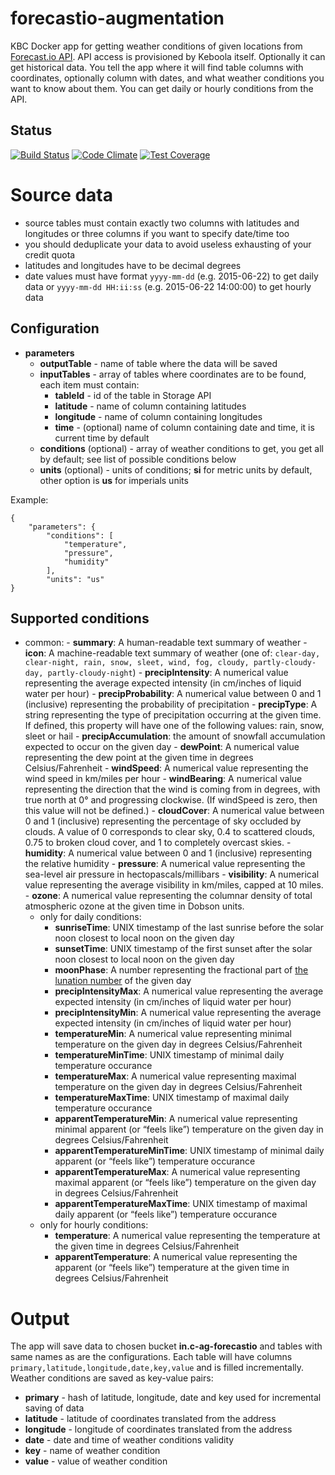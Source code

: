 forecastio-augmentation
================

KBC Docker app for getting weather conditions of given locations from 
[Forecast.io API](https://developer.forecast.io/docs/v2). API access
is provisioned by Keboola itself. Optionally it can get historical data. 
You tell the app where it will find table columns with coordinates, 
optionally column with dates, and what weather conditions you want to 
know about them. 
You can get daily or hourly conditions from the API.

## Status

[![Build Status](https://travis-ci.org/keboola/forecastio-augmentation.svg)](https://travis-ci.org/keboola/forecastio-augmentation) [![Code Climate](https://codeclimate.com/github/keboola/forecastio-augmentation/badges/gpa.svg)](https://codeclimate.com/github/keboola/forecastio-augmentation) [![Test Coverage](https://codeclimate.com/github/keboola/forecastio-augmentation/badges/coverage.svg)](https://codeclimate.com/github/keboola/forecastio-augmentation/coverage)

# Source data
- source tables must contain exactly two columns with latitudes and longitudes or three columns if you want to specify date/time too
- you should deduplicate your data to avoid useless exhausting of your credit quota
- latitudes and longitudes have to be decimal degrees
- date values must have format `yyyy-mm-dd` (e.g. 2015-06-22) to get daily data or `yyyy-mm-dd HH:ii:ss` (e.g. 2015-06-22 14:00:00) to get hourly data


## Configuration

- **parameters**
    - **outputTable** - name of table where the data will be saved
    - **inputTables** - array of tables where coordinates are to be found, each item must contain:
        - **tableId** - id of the table in Storage API
        - **latitude** - name of column containing latitudes
        - **longitude** - name of column containing longitudes
        - **time** - (optional) name of column containing date and time, it is current time by default
    - **conditions** (optional) - array of weather conditions to get, you get all by default; see list of possible conditions below
    - **units** (optional) - units of conditions; **si** for metric units by default, other option is **us** for imperials units 
  
Example:
```
{
    "parameters": {
        "conditions": [
            "temperature",
            "pressure",
            "humidity"
        ],
        "units": "us"
}
```

## Supported conditions

- common:
      - **summary**: A human-readable text summary of weather
      - **icon**: A machine-readable text summary of weather (one of: `clear-day, clear-night, rain, snow, sleet, wind, fog, cloudy, partly-cloudy-day, partly-cloudy-night`)
      - **precipIntensity**: A numerical value representing the average expected intensity (in cm/inches of liquid water per hour)
      - **precipProbability**: A numerical value between 0 and 1 (inclusive) representing the probability of precipitation
      - **precipType**: A string representing the type of precipitation occurring at the given time. If defined, this property will have one of the following values: rain, snow, sleet or hail
      - **precipAccumulation**: the amount of snowfall accumulation expected to occur on the given day
      - **dewPoint**: A numerical value representing the dew point at the given time in degrees Celsius/Fahrenheit
      - **windSpeed**: A numerical value representing the wind speed in km/miles per hour
      - **windBearing**: A numerical value representing the direction that the wind is coming from in degrees, with true north at 0° and progressing clockwise. (If windSpeed is zero, then this value will not be defined.)
      - **cloudCover**: A numerical value between 0 and 1 (inclusive) representing the percentage of sky occluded by clouds. A value of 0 corresponds to clear sky, 0.4 to scattered clouds, 0.75 to broken cloud cover, and 1 to completely overcast skies.
      - **humidity**: A numerical value between 0 and 1 (inclusive) representing the relative humidity
      - **pressure**: A numerical value representing the sea-level air pressure in hectopascals/millibars
      - **visibility**: A numerical value representing the average visibility in km/miles, capped at 10 miles.
      - **ozone**: A numerical value representing the columnar density of total atmospheric ozone at the given time in Dobson units.
  - only for daily conditions:
      - **sunriseTime**: UNIX timestamp of the last sunrise before the solar noon closest to local noon on the given day
      - **sunsetTime**: UNIX timestamp of the first sunset after the solar noon closest to local noon on the given day
      - **moonPhase**: A number representing the fractional part of [the lunation number](https://en.wikipedia.org/wiki/Lunation_Number) of the given day
      - **precipIntensityMax**: A numerical value representing the average expected intensity (in cm/inches of liquid water per hour)
      - **precipIntensityMin**: A numerical value representing the average expected intensity (in cm/inches of liquid water per hour)
      - **temperatureMin**: A numerical value representing minimal temperature on the given day in degrees Celsius/Fahrenheit
      - **temperatureMinTime**: UNIX timestamp of minimal daily temperature occurance
      - **temperatureMax**: A numerical value representing maximal temperature on the given day in degrees Celsius/Fahrenheit
      - **temperatureMaxTime**: UNIX timestamp of maximal daily temperature occurance
      - **apparentTemperatureMin**: A numerical value representing minimal apparent (or “feels like”) temperature on the given day in degrees Celsius/Fahrenheit
      - **apparentTemperatureMinTime**: UNIX timestamp of minimal daily apparent (or “feels like”) temperature occurance
      - **apparentTemperatureMax**: A numerical value representing maximal apparent (or “feels like”) temperature on the given day in degrees Celsius/Fahrenheit
      - **apparentTemperatureMaxTime**: UNIX timestamp of maximal daily apparent (or “feels like”) temperature occurance
  - only for hourly conditions:
      - **temperature**: A numerical value representing the temperature at the given time in degrees Celsius/Fahrenheit
      - **apparentTemperature**: A numerical value representing the apparent (or “feels like”) temperature at the given time in degrees Celsius/Fahrenheit
      
# Output
The app will save data to chosen bucket **in.c-ag-forecastio** and tables with same names as are the configurations. Each table will have columns 
`primary,latitude,longitude,date,key,value` and is filled incrementally. Weather conditions are saved as key-value pairs: 

- **primary** - hash of latitude, longitude, date and key used for incremental saving of data
- **latitude** - latitude of coordinates translated from the address
- **longitude** - longitude of coordinates translated from the address
- **date** - date and time of weather conditions validity
- **key** - name of weather condition
- **value** - value of weather condition
